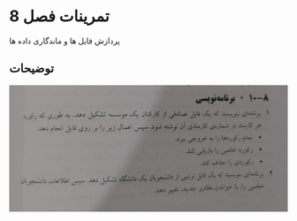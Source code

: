 # تمرینات فصل 8

  پردازش فایل ها و ماندگاری داده ها  
## توضیحات



![ فهرست تمارین](index-8-1.jpg)

</div>

